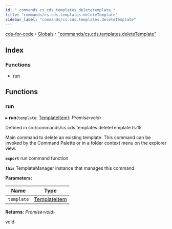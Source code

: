 ```yaml
---
id: "_commands_cs_cds_templates_deletetemplate_"
title: "commands/cs.cds.templates.deleteTemplate"
sidebar_label: "commands/cs.cds.templates.deleteTemplate"
---
```


[cds-for-code](../index.md) › [Globals](../globals.md) › ["commands/cs.cds.templates.deleteTemplate"](_commands_cs_cds_templates_deletetemplate_.md)

## Index

### Functions

* [run](_commands_cs_cds_templates_deletetemplate_.md#run)

## Functions

###  run

▸ **run**(`template`: [TemplateItem](../classes/_components_templates_types_.templateitem.md)): *Promise‹void›*

Defined in src/commands/cs.cds.templates.deleteTemplate.ts:15

Main command to delete an existing template.
This command can be invoked by the Command Palette or in a folder context menu on the explorer view.

**`export`** run command function

**`this`** TemplateManager instance that manages this command.

**Parameters:**

Name | Type |
------ | ------ |
`template` | [TemplateItem](../classes/_components_templates_types_.templateitem.md) |

**Returns:** *Promise‹void›*

void
